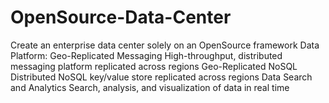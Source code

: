 # OpenSource-Data-Center
Create an enterprise data center solely on an OpenSource framework
Data Platform:
Geo-Replicated Messaging	High-throughput, distributed messaging platform replicated across regions
Geo-Replicated NoSQL	Distributed NoSQL key/value store replicated across regions
Data Search and Analytics	Search, analysis, and visualization of data in real time

